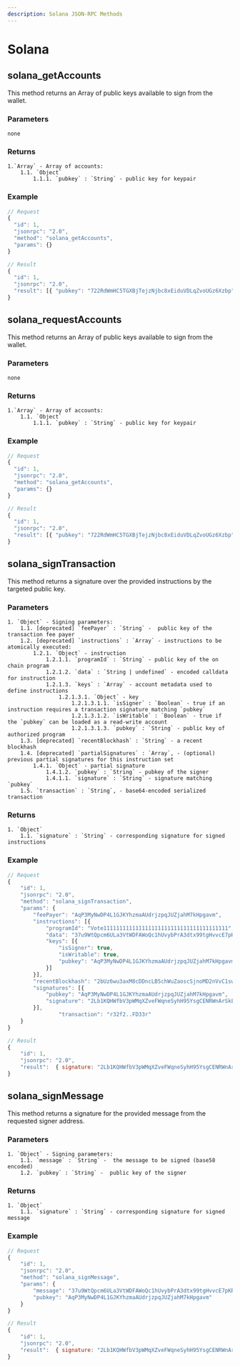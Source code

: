 ```yaml
---
description: Solana JSON-RPC Methods
---
```


# Solana

## solana_getAccounts

This method returns an Array of public keys available to sign from the wallet.

### Parameters

    none

### Returns

    1.`Array` - Array of accounts:
    	1.1. `Object`
    		1.1.1. `pubkey` : `String` - public key for keypair

### Example

```javascript
// Request
{
  "id": 1,
  "jsonrpc": "2.0",
  "method": "solana_getAccounts",
  "params": {}
}

// Result
{
  "id": 1,
  "jsonrpc": "2.0",
  "result": [{ "pubkey": "722RdWmHC5TGXBjTejzNjbc8xEiduVDLqZvoUGz6Xzbp" }]
}
```

## solana_requestAccounts

This method returns an Array of public keys available to sign from the wallet.

### Parameters

    none

### Returns

    1.`Array` - Array of accounts:
    	1.1. `Object`
    		1.1.1. `pubkey` : `String` - public key for keypair

### Example

```javascript
// Request
{
  "id": 1,
  "jsonrpc": "2.0",
  "method": "solana_getAccounts",
  "params": {}
}

// Result
{
  "id": 1,
  "jsonrpc": "2.0",
  "result": [{ "pubkey": "722RdWmHC5TGXBjTejzNjbc8xEiduVDLqZvoUGz6Xzbp" }]
}
```

## solana_signTransaction

This method returns a signature over the provided instructions by the targeted public key.

### Parameters

    1. `Object` - Signing parameters:
    	1.1. [deprecated] `feePayer` : `String` -  public key of the transaction fee payer
    	1.2. [deprecated] `instructions` : `Array` - instructions to be atomically executed:
    		1.2.1. `Object` - instruction
    			1.2.1.1. `programId` : `String` - public key of the on chain program
    			1.2.1.2. `data` : `String | undefined` - encoded calldata for instruction
    			1.2.1.3. `keys` : `Array` - account metadata used to define instructions
    				1.2.1.3.1. `Object` - key
    					1.2.1.3.1.1. `isSigner` : `Boolean` - true if an instruction requires a transaction signature matching `pubkey`
    					1.2.1.3.1.2. `isWritable` : `Boolean` - true if the `pubkey` can be loaded as a read-write account
    					1.2.1.3.1.3. `pubkey` : `String` - public key of authorized program
    	1.3. [deprecated] `recentBlockhash` : `String` - a recent blockhash
    	1.4. [deprecated] `partialSignatures` : `Array`, - (optional) previous partial signatures for this instruction set
    		1.4.1. `Object` - partial signature
    			1.4.1.2. `pubkey` : `String` - pubkey of the signer
    			1.4.1.1. `signature` : `String` - signature matching `pubkey`
    	1.5. `transaction` : `String`, - base64-encoded serialized transaction
       

### Returns

    1. `Object`
    	1.1. `signature` : `String` - corresponding signature for signed instructions

### Example

```javascript
// Request
{
	"id": 1,
	"jsonrpc": "2.0",
	"method": "solana_signTransaction",
	"params": {
		"feePayer": "AqP3MyNwDP4L1GJKYhzmaAUdrjzpqJUZjahM7kHpgavm",
		"instructions": [{
			"programId": "Vote111111111111111111111111111111111111111",
			"data": "37u9WtQpcm6ULa3VtWDFAWoQc1hUvybPrA3dtx99tgHvvcE7pKRZjuGmn7VX2tC3JmYDYGG7",
			"keys": [{
				"isSigner": true,
				"isWritable": true,
				"pubkey": "AqP3MyNwDP4L1GJKYhzmaAUdrjzpqJUZjahM7kHpgavm"
			}]
		}],
		"recentBlockhash": "2bUz6wu3axM8cDDncLB5chWuZaoscSjnoMD2nVvC1swe",
		"signatures": [{
			"pubkey": "AqP3MyNwDP4L1GJKYhzmaAUdrjzpqJUZjahM7kHpgavm",
			"signature": "2Lb1KQHWfbV3pWMqXZveFWqneSyhH95YsgCENRWnArSkLydjN1M42oB82zSd6BBdGkM9pE6sQLQf1gyBh8KWM2c4"
		}],
                "transaction": "r32f2..FD33r"
	}
}

// Result
{
	"id": 1,
	"jsonrpc": "2.0",
	"result":  { signature: "2Lb1KQHWfbV3pWMqXZveFWqneSyhH95YsgCENRWnArSkLydjN1M42oB82zSd6BBdGkM9pE6sQLQf1gyBh8KWM2c4" }
}
```

## solana_signMessage

This method returns a signature for the provided message from the requested signer address.

### Parameters

    1. `Object` - Signing parameters:
    	1.1. `message` : `String` -  the message to be signed (base58 encoded)
    	1.2. `pubkey` : `String` -  public key of the signer

### Returns

    1. `Object`
    	1.1. `signature` : `String` - corresponding signature for signed message

### Example

```javascript
// Request
{
	"id": 1,
	"jsonrpc": "2.0",
	"method": "solana_signMessage",
	"params": {
		"message": "37u9WtQpcm6ULa3VtWDFAWoQc1hUvybPrA3dtx99tgHvvcE7pKRZjuGmn7VX2tC3JmYDYGG7",
		"pubkey": "AqP3MyNwDP4L1GJKYhzmaAUdrjzpqJUZjahM7kHpgavm"
	}
}

// Result
{
	"id": 1,
	"jsonrpc": "2.0",
	"result":  { signature: "2Lb1KQHWfbV3pWMqXZveFWqneSyhH95YsgCENRWnArSkLydjN1M42oB82zSd6BBdGkM9pE6sQLQf1gyBh8KWM2c4" }
}
```
